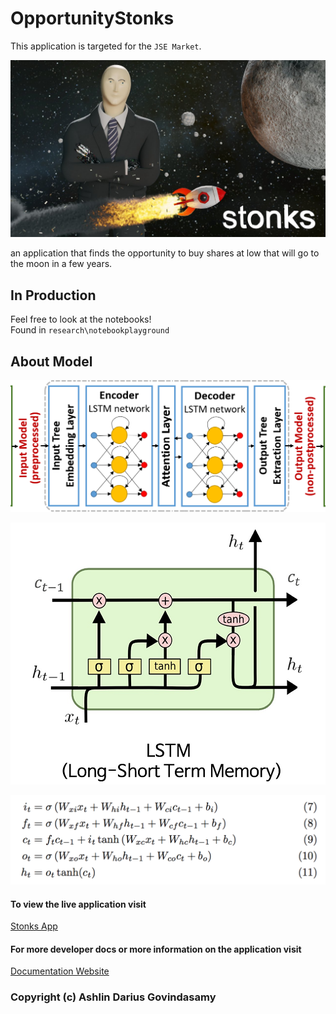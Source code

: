 # OpportunityStonks

This application is targeted for the `JSE Market`.

![Stonks](./assets/img/stonksmoon.jpg)

an application that finds the opportunity to buy shares at low that will go to the moon in a few years.

## In Production
Feel free to look at the notebooks!
<br>
Found in `research\notebookplayground`

## About Model
![LSTM-Diagram](./assets/img/LSTM-Diagram.png)

![LSTM-Diagram2](./assets/img/LSTM-Diagram2.png)


![LSTM-Math](./assets/img/LSTM-math.png)


#### To view the live application visit 

[Stonks App](https://stonks.adgstudios.co.za)


#### For more developer docs or more information on the application visit 

[Documentation Website](https://stonkdocs.adgstudios.co.za)

### Copyright (c) Ashlin Darius Govindasamy 

